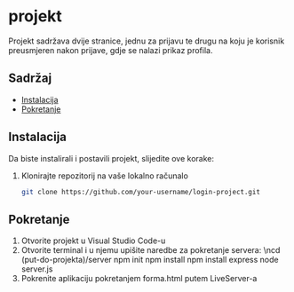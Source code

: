 # projekt
Projekt sadržava dvije stranice, jednu za prijavu te drugu na koju je korisnik preusmjeren nakon prijave, gdje se nalazi prikaz profila.

## Sadržaj
- [Instalacija](#instalacija)
- [Pokretanje](#pokretanje)

## Instalacija
Da biste instalirali i postavili projekt, slijedite ove korake:
1. Klonirajte repozitorij na vaše lokalno računalo
   ```bash
   git clone https://github.com/your-username/login-project.git

## Pokretanje
1. Otvorite projekt u Visual Studio Code-u
2. Otvorite terminal i u njemu upišite naredbe za pokretanje servera:
   \ncd (put-do-projekta)/server
   npm init
   npm install
   npm install express
   node server.js
3. Pokrenite aplikaciju pokretanjem forma.html putem LiveServer-a
